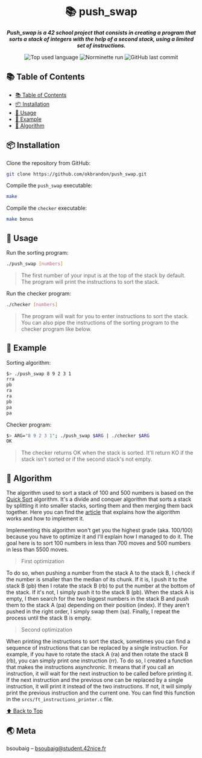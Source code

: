 <h1 align="center">📚 push_swap</h1>

<p align="center">
	<b><i>Push_swap is a 42 school project that consists in creating a program that sorts a stack of integers with the help of a second stack, using a limited set of instructions.</i></b><br>
</p>

<p align="center">
	<img alt="Top used language" src="https://img.shields.io/github/languages/top/okbrandon/push_swap?color=success"/>
	<img alt="Norminette run" src="https://github.com/okbrandon/push_swap/actions/workflows/42-norminette.yml/badge.svg"/>
	<img alt="GitHub last commit" src="https://img.shields.io/github/last-commit/okbrandon/push_swap"/>
</p>

## 📚 Table of Contents

- [📚 Table of Contents](#-table-of-contents)
- [📦 Installation](#-installation)
- [📝 Usage](#-usage)
- [📝 Example](#-example)
- [📎 Algorithm](#-algorithm)

## 📦 Installation

Clone the repository from GitHub:
```sh
git clone https://github.com/okbrandon/push_swap.git
```

Compile the `push_swap` executable:
```sh
make
```

Compile the `checker` executable:
```sh
make bonus
```

## 📝 Usage

Run the sorting program:
```sh
./push_swap [numbers]
```
> The first number of your input is at the top of the stack by default. The program will print the instructions to sort the stack.

Run the checker program:
```sh
./checker [numbers]
```
> The program will wait for you to enter instructions to sort the stack. You can also pipe the instructions of the sorting program to the checker program like below.

## 📝 Example

Sorting algorithm:
```sh
$> ./push_swap 8 9 2 3 1
rra
pb
ra
ra
pb
pa
pa
```

Checker program:
```sh
$> ARG="8 9 2 3 1"; ./push_swap $ARG | ./checker $ARG
OK
```
> The checker returns OK when the stack is sorted. It'll return KO if the stack isn't sorted or if the second stack's not empty.

## 📎 Algorithm

The algorithm used to sort a stack of 100 and 500 numbers is based on the [Quick Sort](https://en.wikipedia.org/wiki/Quicksort) algorithm. It's a divide and conquer algorithm that sorts a stack by splitting it into smaller stacks, sorting them and then merging them back together.
Here you can find the [article](https://medium.com/@jamierobertdawson/push-swap-the-least-amount-of-moves-with-two-stacks-d1e76a71789a) that explains how the algorithm works and how to implement it.

Implementing this algorithm won't get you the highest grade (aka. 100/100) because you have to optimize it and I'll explain how I managed to do it. The goal here is to sort 100 numbers in less than 700 moves and 500 numbers in less than 5500 moves.

> First optimization

To do so, when pushing a number from the stack A to the stack B, I check if the number is smaller than the median of its chunk. If it is, I push it to the stack B (pb) then I rotate the stack B (rb) to put the number at the bottom of the stack. If it's not, I simply push it to the stack B (pb). 
When the stack A is empty, I then search for the two biggest numbers in the stack B and push them to the stack A (pa) depending on their position (index). If they aren't pushed in the right order, I simply swap them (sa). Finally, I repeat the process until the stack B is empty.

> Second optimization

When printing the instructions to sort the stack, sometimes you can find a sequence of instructions that can be replaced by a single instruction. For example, if you have to rotate the stack A (ra) and then rotate the stack B (rb), you can simply print one instruction (rr).
To do so, I created a function that makes the instructions asynchronic. It means that if you call an instruction, it will wait for the next instruction to be called before printing it. If the next instruction and the previous one can be replaced by a single instruction, it will print it instead of the two instructions. If not, it will simply print the previous instruction and the current one.
You can find this function in the `srcs/ft_instructions_printer.c` file.

[⬆ Back to Top](#-table-of-contents)

## 🌏 Meta

bsoubaig – bsoubaig@student.42nice.fr